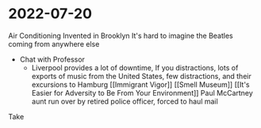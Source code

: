 # 2022-07-20
Air Conditioning Invented in Brooklyn
It's hard to imagine the Beatles coming from anywhere else

- Chat with Professor 
	- Liverpool provides a lot of downtime, If you distractions, lots of exports of music from the United States, few distractions, and their excursions to Hamburg
[[Immigrant Vigor]]
[[Smell Museum]]
[[It's Easier for Adversity to Be From Your Environment]]
Paul McCartney aunt run over by retired police officer, forced to haul mail

Take 